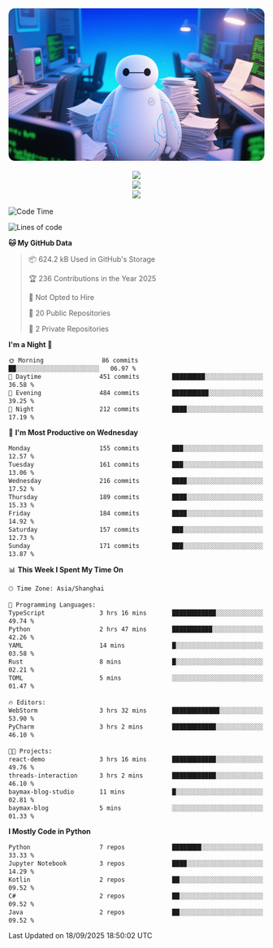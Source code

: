<div align="center">
  <!--
  <img src="https://readme-typing-svg.demolab.com?font=Zhi+Mang+Xing&size=40&pause=1000&color=000000&center=true&vCenter=true&lines=Baymax%E5%B0%8F%E6%8C%AF;Hello%20World"/><br/>
  -->
  <img src="assets/author_banner.png" height="300"/><br/>
  <br/>
  <img src="https://skillicons.dev/icons?i=python,java,kotlin,c,rust,cs,javascript,typescript" /><br/>
  <img src="https://skillicons.dev/icons?i=pytorch,spring,vue,fastapi,docker,mysql,mongodb,linux" /><br/>
  <img src="https://skillicons.dev/icons?i=idea,pycharm,webstorm,androidstudio,vscode,git,vim,obsidian" /><br/>
</div>

<!--START_SECTION:waka-->
![Code Time](http://img.shields.io/badge/Code%20Time-1%2C320%20hrs%2024%20mins-blue)

![Lines of code](https://img.shields.io/badge/From%20Hello%20World%20I%27ve%20Written-6.1%20million%20lines%20of%20code-blue)

**🐱 My GitHub Data** 

> 📦 624.2 kB Used in GitHub's Storage 
 > 
> 🏆 236 Contributions in the Year 2025
 > 
> 🚫 Not Opted to Hire
 > 
> 📜 20 Public Repositories 
 > 
> 🔑 2 Private Repositories 
 > 
**I'm a Night 🦉** 

```text
🌞 Morning                86 commits          ██░░░░░░░░░░░░░░░░░░░░░░░   06.97 % 
🌆 Daytime                451 commits         █████████░░░░░░░░░░░░░░░░   36.58 % 
🌃 Evening                484 commits         ██████████░░░░░░░░░░░░░░░   39.25 % 
🌙 Night                  212 commits         ████░░░░░░░░░░░░░░░░░░░░░   17.19 % 
```
📅 **I'm Most Productive on Wednesday** 

```text
Monday                   155 commits         ███░░░░░░░░░░░░░░░░░░░░░░   12.57 % 
Tuesday                  161 commits         ███░░░░░░░░░░░░░░░░░░░░░░   13.06 % 
Wednesday                216 commits         ████░░░░░░░░░░░░░░░░░░░░░   17.52 % 
Thursday                 189 commits         ████░░░░░░░░░░░░░░░░░░░░░   15.33 % 
Friday                   184 commits         ████░░░░░░░░░░░░░░░░░░░░░   14.92 % 
Saturday                 157 commits         ███░░░░░░░░░░░░░░░░░░░░░░   12.73 % 
Sunday                   171 commits         ███░░░░░░░░░░░░░░░░░░░░░░   13.87 % 
```


📊 **This Week I Spent My Time On** 

```text
🕑︎ Time Zone: Asia/Shanghai

💬 Programming Languages: 
TypeScript               3 hrs 16 mins       ████████████░░░░░░░░░░░░░   49.74 % 
Python                   2 hrs 47 mins       ███████████░░░░░░░░░░░░░░   42.26 % 
YAML                     14 mins             █░░░░░░░░░░░░░░░░░░░░░░░░   03.58 % 
Rust                     8 mins              █░░░░░░░░░░░░░░░░░░░░░░░░   02.21 % 
TOML                     5 mins              ░░░░░░░░░░░░░░░░░░░░░░░░░   01.47 % 

🔥 Editors: 
WebStorm                 3 hrs 32 mins       █████████████░░░░░░░░░░░░   53.90 % 
PyCharm                  3 hrs 2 mins        ████████████░░░░░░░░░░░░░   46.10 % 

🐱‍💻 Projects: 
react-demo               3 hrs 16 mins       ████████████░░░░░░░░░░░░░   49.76 % 
threads-interaction      3 hrs 2 mins        ████████████░░░░░░░░░░░░░   46.10 % 
baymax-blog-studio       11 mins             █░░░░░░░░░░░░░░░░░░░░░░░░   02.81 % 
baymax-blog              5 mins              ░░░░░░░░░░░░░░░░░░░░░░░░░   01.33 % 
```

**I Mostly Code in Python** 

```text
Python                   7 repos             ████████░░░░░░░░░░░░░░░░░   33.33 % 
Jupyter Notebook         3 repos             ████░░░░░░░░░░░░░░░░░░░░░   14.29 % 
Kotlin                   2 repos             ██░░░░░░░░░░░░░░░░░░░░░░░   09.52 % 
C#                       2 repos             ██░░░░░░░░░░░░░░░░░░░░░░░   09.52 % 
Java                     2 repos             ██░░░░░░░░░░░░░░░░░░░░░░░   09.52 % 
```




 Last Updated on 18/09/2025 18:50:02 UTC
<!--END_SECTION:waka-->





